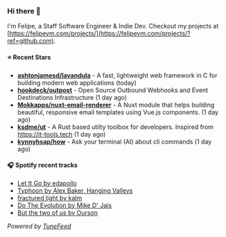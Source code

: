 ### Hi there 👋

I'm Felipe, a Staff Software Engineer & Indie Dev. Checkout my projects at [https://felipevm.com/projects/](https://felipevm.com/projects/?ref=github.com).

#### ⭐ Recent Stars
- **[ashtonjamesd/lavandula](https://github.com/ashtonjamesd/lavandula)** - A fast, lightweight web framework in C for building modern web applications (today)
- **[hookdeck/outpost](https://github.com/hookdeck/outpost)** - Open Source Outbound Webhooks and Event Destinations Infrastructure (1 day ago)
- **[Mokkapps/nuxt-email-renderer](https://github.com/Mokkapps/nuxt-email-renderer)** - A Nuxt module that helps building beautiful, responsive email templates using Vue.js components. (1 day ago)
- **[ksdme/ut](https://github.com/ksdme/ut)** - A Rust based utilty toolbox for developers. Inspired from https://it-tools.tech (1 day ago)
- **[kynnyhsap/how](https://github.com/kynnyhsap/how)** - Ask your terminal (AI) about cli commands (1 day ago)

#### 🎧 Spotify recent tracks
- [Let It Go by edapollo](https://open.spotify.com/track/2wTHqiNi7e9csn7vFJLZIU)
- [Typhoon by Alex Baker, Hanging Valleys](https://open.spotify.com/track/6ERnooV7BG8KTQY41ZEVH0)
- [fractured light by kalm](https://open.spotify.com/track/4I7DlZoH5WWLAnKrBQ2RkZ)
- [Do The Evolution by Mike D&#39; Jais](https://open.spotify.com/track/5c4A10KvehP11wCHfMpsT6)
- [But the two of us by Ourson](https://open.spotify.com/track/5lklAcSaegL0HSynxXrINi)

_Powered by [TuneFeed](https://tunefeed.app?ref=github.com)_
